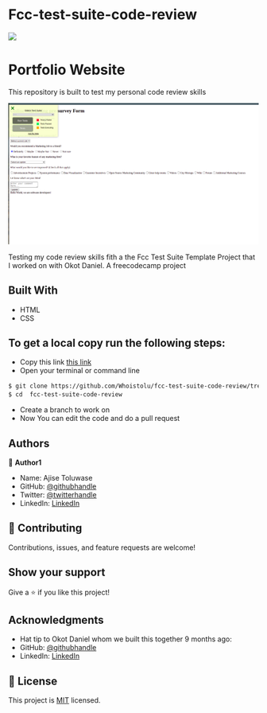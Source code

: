 # Fcc-test-suite-code-review

![](https://img.shields.io/badge/Microverse-blueviolet)

# Portfolio Website

This repository is built to test my personal code review skills

![screenshot](/images/fcc.png)
 

Testing my code review skills fith a the Fcc Test Suite Template Project that I worked on with Okot Daniel.
A freecodecamp project

## Built With

- HTML
- CSS

## To get a local copy run the following steps:
- Copy this link [this link](https://github.com/Whoistolu/fcc-test-suite-code-review/tree/main)
- Open your terminal or command line
~~~bash
$ git clone https://github.com/Whoistolu/fcc-test-suite-code-review/tree/main
$ cd  fcc-test-suite-code-review
~~~
- Create a branch to work on
- Now You can edit the code and do a pull request

## Authors

👤 **Author1**

- Name: Ajise Toluwase
- GitHub: [@githubhandle](https://github.com/Whoistolu)
- Twitter: [@twitterhandle](https://twitter.com/Littletolu)
- LinkedIn: [LinkedIn](https://www.linkedin.com/in/toluwase-ajise-9b40411b2/)

## 🤝 Contributing

Contributions, issues, and feature requests are welcome!

## Show your support

Give a ⭐️ if you like this project!

## Acknowledgments

- Hat tip to Okot Daniel whom we built this together 9 months ago:
- GitHub: [@githubhandle](https://github.com/okotdaniel)
- LinkedIn: [LinkedIn](https://www.linkedin.com/in/okotdaniel/)
## 📝 License

This project is [MIT](./MIT.md) licensed.
